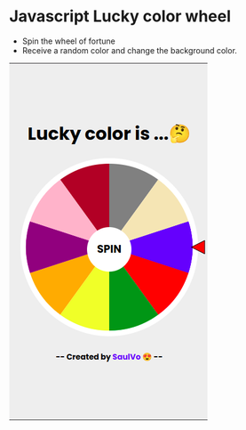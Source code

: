 # Javascript Lucky color wheel
- Spin the wheel of fortune
- Receive a random color and change the background color.

![thumbnail](thumb.png)